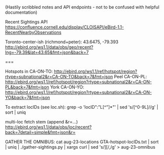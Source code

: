 (Hastily scribbled notes and API endpoints - not to be confused with helpful documentation)

Recent Sightings API
https://confluence.cornell.edu/display/CLOISAPI/eBird-1.1-RecentNearbyObservations

Toronto-center-ish (richmond+peter): 43.6475, -79.393
http://ebird.org/ws1.1/data/obs/geo/recent?lng=-79.39&lat=43.65&fmt=json&back=7

===

Hotspots in CA-ON-TO: http://ebird.org/ws1.1/ref/hotspot/region?rtype=subnational2&r=CA-ON-TO&back=7&fmt=json
Peel CA-ON-PL: http://ebird.org/ws1.1/ref/hotspot/region?rtype=subnational2&r=CA-ON-PL&back=7&fmt=json
York CA-ON-YO: http://ebird.org/ws1.1/ref/hotspot/region?rtype=subnational2&r=CA-ON-YO&back=7&fmt=json

To extract locIDs (see loc.sh):
grep -o 'locID":"L[^"]*"' | sed 's/[^0-9L]//g' | sort | uniq

multi-loc fetch stem (append &r=…)
http://ebird.org/ws1.1/data/obs/loc/recent?back=7detail=simple&fmt=json&r=

GATHER THE OMNIBUS:
cat aug-23-locations GTA-hotspot-locIDs.txt | sort | uniq | ./gather-sightings.py | xargs curl | sed 's/\]\[/\,/g' > aug-23-omnibus